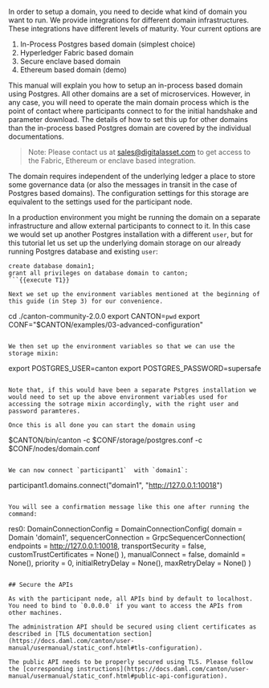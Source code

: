 In order to setup a domain, you need to decide what kind of domain you want to run. We provide integrations for different domain infrastructures. These integrations have different levels of maturity. Your current options are

1. In-Process Postgres based domain (simplest choice)
2. Hyperledger Fabric based domain
3. Secure enclave based domain
4. Ethereum based domain (demo)

This manual will explain you how to setup an in-process based domain using Postgres. All other domains are a set of microservices. However, in any case, you will need to operate the main domain process which is the point of contact where participants connect to for the initial handshake and parameter download. The details of how to set this up for other domains than the in-process based Postgres domain are covered by the individual documentations.

> Note: Please contact us at <a href="mailto:sales@digitalasset.com">sales@digitalasset.com</a> to get access to the Fabric, Ethereum or enclave based integration.

The domain requires independent of the underlying ledger a place to store some governance data (or also the messages in transit in the case of Postgres based domains). The configuration settings for this storage are equivalent to the settings used for the participant node.

In a production environment you might be running the domain on a separate infrastructure and allow external participants to connect to it. In this case we would set up another Postgres installation with a different `user`, but for this tutorial let us set up the underlying domain storage on our already running Postgres database and existing `user`:

```
create database domain1;
grant all privileges on database domain to canton;
```{{execute T1}}

Next we set up the environment variables mentioned at the beginning of this guide (in Step 3) for our convenience.

```
cd ./canton-community-2.0.0
export CANTON=`pwd`
export CONF="$CANTON/examples/03-advanced-configuration"
```{{execute T3}}

We then set up the environment variables so that we can use the storage mixin:

```
export POSTGRES_USER=canton
export POSTGRES_PASSWORD=supersafe
```{{execute T3}}

Note that, if this would have been a separate Pstgres installation we would need to set up the above environment variables used for accessing the sotrage mixin accordingly, with the right user and password paramteres.

Once this is all done you can start the domain using

```
$CANTON/bin/canton -c $CONF/storage/postgres.conf -c $CONF/nodes/domain.conf
```{{execute T3}}

We can now connect `participant1`  with `domain1`:

```
participant1.domains.connect("domain1", "http://127.0.0.1:10018")
```{{execute T2}}

You will see a confirmation message like this one after running the command:

```
res0: DomainConnectionConfig = DomainConnectionConfig(
  domain = Domain 'domain1',
  sequencerConnection = GrpcSequencerConnection(
    endpoints = http://127.0.0.1:10018,
    transportSecurity = false,
    customTrustCertificates = None()
  ),
  manualConnect = false,
  domainId = None(),
  priority = 0,
  initialRetryDelay = None(),
  maxRetryDelay = None()
)
```

## Secure the APIs

As with the participant node, all APIs bind by default to localhost. You need to bind to `0.0.0.0` if you want to access the APIs from other machines.

The administration API should be secured using client certificates as described in [TLS documentation section](https://docs.daml.com/canton/user-manual/usermanual/static_conf.html#tls-configuration).

The public API needs to be properly secured using TLS. Please follow the [corresponding instructions](https://docs.daml.com/canton/user-manual/usermanual/static_conf.html#public-api-configuration).
